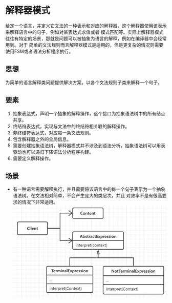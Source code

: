 # 解释器模式

给定一个语言，并定义它文法的一种表示和对应的解释器，这个解释器使用该表示来解释语言中的句子，例如对某表达式求值或者
模式匹配等。实际上解释器模式往往有特定的场景，那就是问题可以被抽象为语言的解释，例如在编译器中会经常用到。对于
简单的文法规则而言解释器模式是适用的，但是更复杂的情况则需要使用FSM或者语法分析程序执行。

## 思想

为简单的语言解释类问题提供解决方案，以各个文法规则子类来解释一个句子。

## 要素

1. 抽象表达式，声明一个抽象的解释操作，这个接口为抽象语法树中的所有结点共享。
2. 终结符表达式，实现与文法中的终结符相关联的解释操作。
3. 非终结符表达式，对应每一条文法规则。
4. 包含解释器之外的全局信息。
5. 需要创建抽象语法树，解释器模式并不涉及到语法分析，抽象语法树可以用表驱动也可以递归下降语法分析程序构建。
6. 需要定义解释操作。

## 场景

- 有一种语言需要解释执行，并且需要将该语言中的每一个句子表示为一个抽象语法树。在文法相对简单，不会产生庞大的类层次，并且
对效率不是有很高要求的情况下非常适用。
![解释器模式](../images/14-interpret.png)